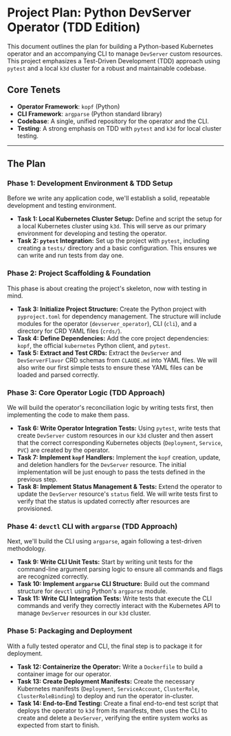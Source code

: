 # Project Plan: Python DevServer Operator (TDD Edition)

This document outlines the plan for building a Python-based Kubernetes operator and an accompanying CLI to manage `DevServer` custom resources. This project emphasizes a Test-Driven Development (TDD) approach using `pytest` and a local `k3d` cluster for a robust and maintainable codebase.

## Core Tenets

*   **Operator Framework**: `kopf` (Python)
*   **CLI Framework**: `argparse` (Python standard library)
*   **Codebase**: A single, unified repository for the operator and the CLI.
*   **Testing**: A strong emphasis on TDD with `pytest` and `k3d` for local cluster testing.

---

## The Plan

### Phase 1: Development Environment & TDD Setup
Before we write any application code, we'll establish a solid, repeatable development and testing environment.

*   **Task 1: Local Kubernetes Cluster Setup:** Define and script the setup for a local Kubernetes cluster using `k3d`. This will serve as our primary environment for developing and testing the operator.
*   **Task 2: `pytest` Integration:** Set up the project with `pytest`, including creating a `tests/` directory and a basic configuration. This ensures we can write and run tests from day one.

### Phase 2: Project Scaffolding & Foundation
This phase is about creating the project's skeleton, now with testing in mind.

*   **Task 3: Initialize Project Structure:** Create the Python project with `pyproject.toml` for dependency management. The structure will include modules for the operator (`devserver_operator`), CLI (`cli`), and a directory for CRD YAML files (`crds/`).
*   **Task 4: Define Dependencies:** Add the core project dependencies: `kopf`, the official `kubernetes` Python client, and `pytest`.
*   **Task 5: Extract and Test CRDs:** Extract the `DevServer` and `DevServerFlavor` CRD schemas from `CLAUDE.md` into YAML files. We will also write our first simple tests to ensure these YAML files can be loaded and parsed correctly.

### Phase 3: Core Operator Logic (TDD Approach)
We will build the operator's reconciliation logic by writing tests first, then implementing the code to make them pass.

*   **Task 6: Write Operator Integration Tests:** Using `pytest`, write tests that create `DevServer` custom resources in our `k3d` cluster and then assert that the correct corresponding Kubernetes objects (`Deployment`, `Service`, `PVC`) are created by the operator.
*   **Task 7: Implement `kopf` Handlers:** Implement the `kopf` creation, update, and deletion handlers for the `DevServer` resource. The initial implementation will be just enough to pass the tests defined in the previous step.
*   **Task 8: Implement Status Management & Tests:** Extend the operator to update the `DevServer` resource's `status` field. We will write tests first to verify that the status is updated correctly after resources are provisioned.

### Phase 4: `devctl` CLI with `argparse` (TDD Approach)
Next, we'll build the CLI using `argparse`, again following a test-driven methodology.

*   **Task 9: Write CLI Unit Tests:** Start by writing unit tests for the command-line argument parsing logic to ensure all commands and flags are recognized correctly.
*   **Task 10: Implement `argparse` CLI Structure:** Build out the command structure for `devctl` using Python's `argparse` module.
*   **Task 11: Write CLI Integration Tests:** Write tests that execute the CLI commands and verify they correctly interact with the Kubernetes API to manage `DevServer` resources in our `k3d` cluster.

### Phase 5: Packaging and Deployment
With a fully tested operator and CLI, the final step is to package it for deployment.

*   **Task 12: Containerize the Operator:** Write a `Dockerfile` to build a container image for our operator.
*   **Task 13: Create Deployment Manifests:** Create the necessary Kubernetes manifests (`Deployment`, `ServiceAccount`, `ClusterRole`, `ClusterRoleBinding`) to deploy and run the operator in-cluster.
*   **Task 14: End-to-End Testing:** Create a final end-to-end test script that deploys the operator to `k3d` from its manifests, then uses the CLI to create and delete a `DevServer`, verifying the entire system works as expected from start to finish.
